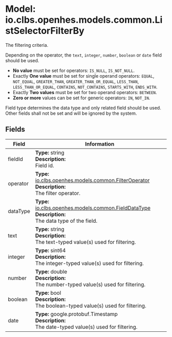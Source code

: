 # Model: io.clbs.openhes.models.common.ListSelectorFilterBy

The filtering criteria.

 Depending on the operator, the `text`, `integer`, `number`, `boolean` or `date` field should be used.
 - **No value** must be set for operators: `IS_NULL`, `IS_NOT_NULL`.
 - Exactly **One value** must be set for single operand operators: `EQUAL`, `NOT_EQUAL`, `GREATER_THAN`, `GREATER_THAN_OR_EQUAL`, `LESS_THAN`, `LESS_THAN_OR_EQUAL`, `CONTAINS`, `NOT_CONTAINS`, `STARTS_WITH`, `ENDS_WITH`.
 - Exactly **Two values** must be set for two operand operators: `BETWEEN`.
 - **Zero or more** values can be set for generic operators: `IN`, `NOT_IN`.

 Field type determines the data type and only related field should be used. Other fields shall not be set and will be ignored by the system.

## Fields

| Field | Information |
| --- | --- |
| fieldId | <b>Type:</b> string<br><b>Description:</b><br>Field id. |
| operator | <b>Type:</b> [io.clbs.openhes.models.common.FilterOperator](model-io-clbs-openhes-models-common-filteroperator.md)<br><b>Description:</b><br>The filter operator. |
| dataType | <b>Type:</b> [io.clbs.openhes.models.common.FieldDataType](model-io-clbs-openhes-models-common-fielddatatype.md)<br><b>Description:</b><br>The data type of the field. |
| text | <b>Type:</b> string<br><b>Description:</b><br>The text-typed value(s) used for filtering. |
| integer | <b>Type:</b> sint64<br><b>Description:</b><br>The integer-typed value(s) used for filtering. |
| number | <b>Type:</b> double<br><b>Description:</b><br>The number-typed value(s) used for filtering. |
| boolean | <b>Type:</b> bool<br><b>Description:</b><br>The boolean-typed value(s) used for filtering. |
| date | <b>Type:</b> google.protobuf.Timestamp<br><b>Description:</b><br>The date-typed value(s) used for filtering. |

